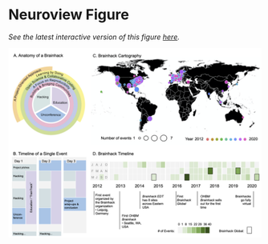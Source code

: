 # Neuroview Figure

_See the latest interactive version of this figure [here](/neuroview_figure)._

![Figure-1](neuroview_contents/Figure1.png)

